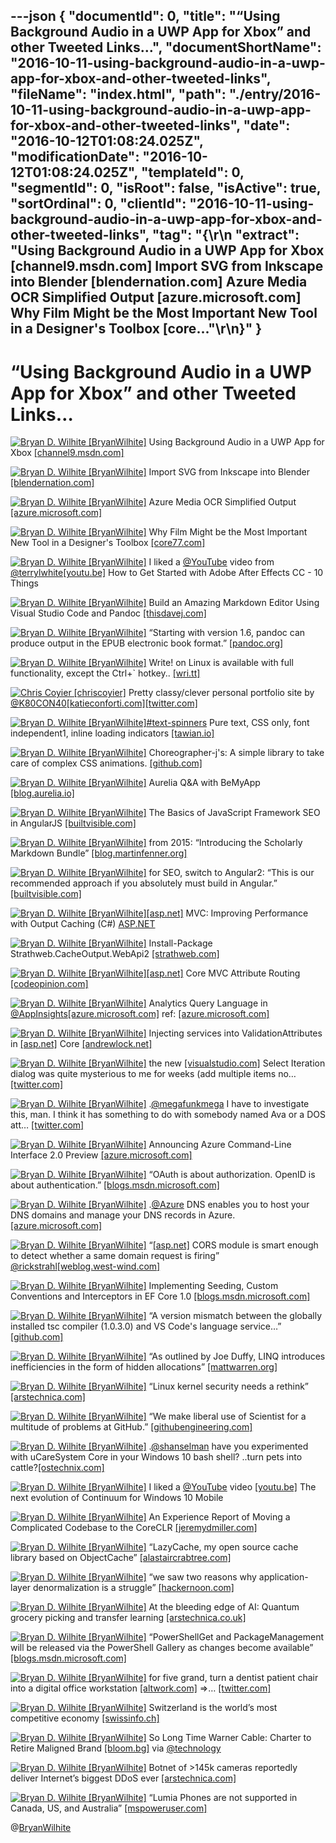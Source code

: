 ---json
{
  "documentId": 0,
  "title": "“Using Background Audio in a UWP App for Xbox” and other Tweeted Links…",
  "documentShortName": "2016-10-11-using-background-audio-in-a-uwp-app-for-xbox-and-other-tweeted-links",
  "fileName": "index.html",
  "path": "./entry/2016-10-11-using-background-audio-in-a-uwp-app-for-xbox-and-other-tweeted-links",
  "date": "2016-10-12T01:08:24.025Z",
  "modificationDate": "2016-10-12T01:08:24.025Z",
  "templateId": 0,
  "segmentId": 0,
  "isRoot": false,
  "isActive": true,
  "sortOrdinal": 0,
  "clientId": "2016-10-11-using-background-audio-in-a-uwp-app-for-xbox-and-other-tweeted-links",
  "tag": "{\r\n  \"extract\": \"Using Background Audio in a UWP App for Xbox [channel9.msdn.com] Import SVG from Inkscape into Blender [blendernation.com] Azure Media OCR Simplified Output [azure.microsoft.com] Why Film Might be the Most Important New Tool in a Designer's Toolbox [core...\"\r\n}"
}
---

# “Using Background Audio in a UWP App for Xbox” and other Tweeted Links…

[<img alt="Bryan D. Wilhite [BryanWilhite]" src="https://songhay.blob.core.windows.net/shared-social-twitter/BryanWilhite.jpeg">](http://songhayblog.azurewebsites.net/ "Bryan D. Wilhite [BryanWilhite]") Using Background Audio in a UWP App for Xbox [[channel9.msdn.com]](https://channel9.msdn.com/Blogs/One-Dev-Minute/Using-Background-Audio-in-a-UWP-App-for-Xbox)

[<img alt="Bryan D. Wilhite [BryanWilhite]" src="https://songhay.blob.core.windows.net/shared-social-twitter/BryanWilhite.jpeg">](http://songhayblog.azurewebsites.net/ "Bryan D. Wilhite [BryanWilhite]") Import SVG from Inkscape into Blender [[blendernation.com]](http://www.blendernation.com/2016/09/28/import-svg-inkscape-blender/)

[<img alt="Bryan D. Wilhite [BryanWilhite]" src="https://songhay.blob.core.windows.net/shared-social-twitter/BryanWilhite.jpeg">](http://songhayblog.azurewebsites.net/ "Bryan D. Wilhite [BryanWilhite]") Azure Media OCR Simplified Output [[azure.microsoft.com]](https://azure.microsoft.com/en-us/blog/azure-media-ocr-simplified-output/)

[<img alt="Bryan D. Wilhite [BryanWilhite]" src="https://songhay.blob.core.windows.net/shared-social-twitter/BryanWilhite.jpeg">](http://songhayblog.azurewebsites.net/ "Bryan D. Wilhite [BryanWilhite]") Why Film Might be the Most Important New Tool in a Designer's Toolbox [[core77.com]](http://www.core77.com/posts/56577/Why-Film-Might-be-the-Most-Important-New-Tool-in-a-Designers-Toolbox)

[<img alt="Bryan D. Wilhite [BryanWilhite]" src="https://songhay.blob.core.windows.net/shared-social-twitter/BryanWilhite.jpeg">](http://songhayblog.azurewebsites.net/ "Bryan D. Wilhite [BryanWilhite]") I liked a [@YouTube](http://twitter.com/YouTube) video from [@terrylwhite](http://twitter.com/terrylwhite)[[youtu.be]](http://youtu.be/8LtY7qWWyAY?a) How to Get Started with Adobe After Effects CC - 10 Things

[<img alt="Bryan D. Wilhite [BryanWilhite]" src="https://songhay.blob.core.windows.net/shared-social-twitter/BryanWilhite.jpeg">](http://songhayblog.azurewebsites.net/ "Bryan D. Wilhite [BryanWilhite]") Build an Amazing Markdown Editor Using Visual Studio Code and Pandoc [[thisdavej.com]](http://thisdavej.com/build-an-amazing-markdown-editor-using-visual-studio-code-and-pandoc/)

[<img alt="Bryan D. Wilhite [BryanWilhite]" src="https://songhay.blob.core.windows.net/shared-social-twitter/BryanWilhite.jpeg">](http://songhayblog.azurewebsites.net/ "Bryan D. Wilhite [BryanWilhite]") “Starting with version 1.6, pandoc can produce output in the EPUB electronic book format.” [[pandoc.org]](http://pandoc.org/epub.html)

[<img alt="Bryan D. Wilhite [BryanWilhite]" src="https://songhay.blob.core.windows.net/shared-social-twitter/BryanWilhite.jpeg">](http://songhayblog.azurewebsites.net/ "Bryan D. Wilhite [BryanWilhite]") Write! on Linux is available with full functionality, except the Ctrl+` hotkey.. [[wri.tt]](https://wri.tt/blog/write-comes-to-linux)

[<img alt="Chris Coyier [chriscoyier]" src="https://songhay.blob.core.windows.net/shared-social-twitter/chriscoyier.jpg">](http://chriscoyier.net/ "Chris Coyier [chriscoyier]") Pretty classy/clever personal portfolio site by [@K80CON40](http://twitter.com/K80CON40)[[katieconforti.com]](http://katieconforti.com/)[[twitter.com]](https://twitter.com/chriscoyier/status/785932910356344844/photo/1)

[<img alt="Bryan D. Wilhite [BryanWilhite]" src="https://songhay.blob.core.windows.net/shared-social-twitter/BryanWilhite.jpeg">](http://songhayblog.azurewebsites.net/ "Bryan D. Wilhite [BryanWilhite]")[#text-spinners](http://twitter.com/search?q=%23text-spinners) Pure text, CSS only, font independent1, inline loading indicators [[tawian.io]](http://tawian.io/text-spinners/)

[<img alt="Bryan D. Wilhite [BryanWilhite]" src="https://songhay.blob.core.windows.net/shared-social-twitter/BryanWilhite.jpeg">](http://songhayblog.azurewebsites.net/ "Bryan D. Wilhite [BryanWilhite]") Choreographer-j's: A simple library to take care of complex CSS animations. [[github.com]](https://github.com/christinecha/choreographer-js)

[<img alt="Bryan D. Wilhite [BryanWilhite]" src="https://songhay.blob.core.windows.net/shared-social-twitter/BryanWilhite.jpeg">](http://songhayblog.azurewebsites.net/ "Bryan D. Wilhite [BryanWilhite]") Aurelia Q&A with BeMyApp [[blog.aurelia.io]](http://blog.aurelia.io/2016/09/28/aurelia-q-a-with-bemyapp/)

[<img alt="Bryan D. Wilhite [BryanWilhite]" src="https://songhay.blob.core.windows.net/shared-social-twitter/BryanWilhite.jpeg">](http://songhayblog.azurewebsites.net/ "Bryan D. Wilhite [BryanWilhite]") The Basics of JavaScript Framework SEO in AngularJS [[builtvisible.com]](https://builtvisible.com/javascript-framework-seo/)

[<img alt="Bryan D. Wilhite [BryanWilhite]" src="https://songhay.blob.core.windows.net/shared-social-twitter/BryanWilhite.jpeg">](http://songhayblog.azurewebsites.net/ "Bryan D. Wilhite [BryanWilhite]") from 2015: “Introducing the Scholarly Markdown Bundle” [[blog.martinfenner.org]](http://blog.martinfenner.org/2015/04/23/introducing-scholarly-markdown-bundle/)

[<img alt="Bryan D. Wilhite [BryanWilhite]" src="https://songhay.blob.core.windows.net/shared-social-twitter/BryanWilhite.jpeg">](http://songhayblog.azurewebsites.net/ "Bryan D. Wilhite [BryanWilhite]") for SEO, switch to Angular2: “This is our recommended approach if you absolutely must build in Angular.” [[builtvisible.com]](https://builtvisible.com/javascript-framework-seo/)

[<img alt="Bryan D. Wilhite [BryanWilhite]" src="https://songhay.blob.core.windows.net/shared-social-twitter/BryanWilhite.jpeg">](http://songhayblog.azurewebsites.net/ "Bryan D. Wilhite [BryanWilhite]")[[asp.net]](http://ASP.NET) MVC: Improving Performance with Output Caching (C#) [ASP.NET](http://www.asp.net/mvc/overview/older-versions-1/controllers-and-routing/improving-performance-with-output-caching-cs)

[<img alt="Bryan D. Wilhite [BryanWilhite]" src="https://songhay.blob.core.windows.net/shared-social-twitter/BryanWilhite.jpeg">](http://songhayblog.azurewebsites.net/ "Bryan D. Wilhite [BryanWilhite]") Install-Package Strathweb.CacheOutput.WebApi2 [[strathweb.com]](http://www.strathweb.com/2012/05/output-caching-in-asp-net-web-api/)

[<img alt="Bryan D. Wilhite [BryanWilhite]" src="https://songhay.blob.core.windows.net/shared-social-twitter/BryanWilhite.jpeg">](http://songhayblog.azurewebsites.net/ "Bryan D. Wilhite [BryanWilhite]")[[asp.net]](http://ASP.NET) Core MVC Attribute Routing [[codeopinion.com]](http://codeopinion.com/asp-net-core-mvc-attribute-routing/)

[<img alt="Bryan D. Wilhite [BryanWilhite]" src="https://songhay.blob.core.windows.net/shared-social-twitter/BryanWilhite.jpeg">](http://songhayblog.azurewebsites.net/ "Bryan D. Wilhite [BryanWilhite]") Analytics Query Language in [@AppInsights](http://twitter.com/AppInsights)[[azure.microsoft.com]](https://azure.microsoft.com/en-us/documentation/articles/app-insights-analytics/) ref: [[azure.microsoft.com]](https://azure.microsoft.com/en-us/documentation/articles/app-insights-analytics-reference/)

[<img alt="Bryan D. Wilhite [BryanWilhite]" src="https://songhay.blob.core.windows.net/shared-social-twitter/BryanWilhite.jpeg">](http://songhayblog.azurewebsites.net/ "Bryan D. Wilhite [BryanWilhite]") Injecting services into ValidationAttributes in [[asp.net]](http://ASP.NET) Core [[andrewlock.net]](http://andrewlock.net/injecting-services-into-validationattributes-in-asp-net-core/)

[<img alt="Bryan D. Wilhite [BryanWilhite]" src="https://songhay.blob.core.windows.net/shared-social-twitter/BryanWilhite.jpeg">](http://songhayblog.azurewebsites.net/ "Bryan D. Wilhite [BryanWilhite]") the new [[visualstudio.com]](http://visualstudio.com) Select Iteration dialog was quite mysterious to me for weeks (add multiple items no… [[twitter.com]](https://twitter.com/i/web/status/782013193426079744)

[<img alt="Bryan D. Wilhite [BryanWilhite]" src="https://songhay.blob.core.windows.net/shared-social-twitter/BryanWilhite.jpeg">](http://songhayblog.azurewebsites.net/ "Bryan D. Wilhite [BryanWilhite]") .[@megafunkmega](http://twitter.com/megafunkmega) I have to investigate this, man. I think it has something to do with somebody named Ava or a DOS att… [[twitter.com]](https://twitter.com/i/web/status/781645352835256320)

[<img alt="Bryan D. Wilhite [BryanWilhite]" src="https://songhay.blob.core.windows.net/shared-social-twitter/BryanWilhite.jpeg">](http://songhayblog.azurewebsites.net/ "Bryan D. Wilhite [BryanWilhite]") Announcing Azure Command-Line Interface 2.0 Preview [[azure.microsoft.com]](https://azure.microsoft.com/en-us/blog/announcing-azure-cli-2-preview/)

[<img alt="Bryan D. Wilhite [BryanWilhite]" src="https://songhay.blob.core.windows.net/shared-social-twitter/BryanWilhite.jpeg">](http://songhayblog.azurewebsites.net/ "Bryan D. Wilhite [BryanWilhite]") “OAuth is about authorization. OpenID is about authentication.” [[blogs.msdn.microsoft.com]](https://blogs.msdn.microsoft.com/mvpawardprogram/2016/09/27/using-openid-connect/)

[<img alt="Bryan D. Wilhite [BryanWilhite]" src="https://songhay.blob.core.windows.net/shared-social-twitter/BryanWilhite.jpeg">](http://songhayblog.azurewebsites.net/ "Bryan D. Wilhite [BryanWilhite]") .[@Azure](http://twitter.com/Azure) DNS enables you to host your DNS domains and manage your DNS records in Azure. [[azure.microsoft.com]](https://azure.microsoft.com/en-us/blog/azure-dns-general-availability/)

[<img alt="Bryan D. Wilhite [BryanWilhite]" src="https://songhay.blob.core.windows.net/shared-social-twitter/BryanWilhite.jpeg">](http://songhayblog.azurewebsites.net/ "Bryan D. Wilhite [BryanWilhite]") “[[asp.net]](http://ASP.NET) CORS module is smart enough to detect whether a same domain request is firing” [@rickstrahl](http://twitter.com/rickstrahl)[[weblog.west-wind.com]](https://weblog.west-wind.com/posts/2016/Sep/26/ASPNET-Core-and-CORS-Gotchas)

[<img alt="Bryan D. Wilhite [BryanWilhite]" src="https://songhay.blob.core.windows.net/shared-social-twitter/BryanWilhite.jpeg">](http://songhayblog.azurewebsites.net/ "Bryan D. Wilhite [BryanWilhite]") Implementing Seeding, Custom Conventions and Interceptors in EF Core 1.0 [[blogs.msdn.microsoft.com]](https://blogs.msdn.microsoft.com/dotnet/2016/09/29/implementing-seeding-custom-conventions-and-interceptors-in-ef-core-1-0/)

[<img alt="Bryan D. Wilhite [BryanWilhite]" src="https://songhay.blob.core.windows.net/shared-social-twitter/BryanWilhite.jpeg">](http://songhayblog.azurewebsites.net/ "Bryan D. Wilhite [BryanWilhite]") “A version mismatch between the globally installed tsc compiler (1.0.3.0) and VS Code's language service…” [[github.com]](https://github.com/Microsoft/vscode/issues/11745)

[<img alt="Bryan D. Wilhite [BryanWilhite]" src="https://songhay.blob.core.windows.net/shared-social-twitter/BryanWilhite.jpeg">](http://songhayblog.azurewebsites.net/ "Bryan D. Wilhite [BryanWilhite]") “As outlined by Joe Duffy, LINQ introduces inefficiencies in the form of hidden allocations” [[mattwarren.org]](http://mattwarren.org/2016/09/29/Optimising-LINQ/)

[<img alt="Bryan D. Wilhite [BryanWilhite]" src="https://songhay.blob.core.windows.net/shared-social-twitter/BryanWilhite.jpeg">](http://songhayblog.azurewebsites.net/ "Bryan D. Wilhite [BryanWilhite]") “Linux kernel security needs a rethink” [[arstechnica.com]](http://arstechnica.com/security/2016/09/linux-kernel-security-needs-fixing/)

[<img alt="Bryan D. Wilhite [BryanWilhite]" src="https://songhay.blob.core.windows.net/shared-social-twitter/BryanWilhite.jpeg">](http://songhayblog.azurewebsites.net/ "Bryan D. Wilhite [BryanWilhite]") “We make liberal use of Scientist for a multitude of problems at GitHub.” [[githubengineering.com]](http://githubengineering.com/scientist/)

[<img alt="Bryan D. Wilhite [BryanWilhite]" src="https://songhay.blob.core.windows.net/shared-social-twitter/BryanWilhite.jpeg">](http://songhayblog.azurewebsites.net/ "Bryan D. Wilhite [BryanWilhite]") .[@shanselman](http://twitter.com/shanselman) have you experimented with uCareSystem Core in your Windows 10 bash shell? ..turn pets into cattle?[[ostechnix.com]](http://www.ostechnix.com/ucaresystem-core-basic-maintenance-tool-ubuntu/)

[<img alt="Bryan D. Wilhite [BryanWilhite]" src="https://songhay.blob.core.windows.net/shared-social-twitter/BryanWilhite.jpeg">](http://songhayblog.azurewebsites.net/ "Bryan D. Wilhite [BryanWilhite]") I liked a [@YouTube](http://twitter.com/YouTube) video [[youtu.be]](http://youtu.be/PwZl0xYemF0?a) The next evolution of Continuum for Windows 10 Mobile

[<img alt="Bryan D. Wilhite [BryanWilhite]" src="https://songhay.blob.core.windows.net/shared-social-twitter/BryanWilhite.jpeg">](http://songhayblog.azurewebsites.net/ "Bryan D. Wilhite [BryanWilhite]") An Experience Report of Moving a Complicated Codebase to the CoreCLR [[jeremydmiller.com]](https://jeremydmiller.com/2016/09/28/an-experience-report-of-moving-a-complicated-codebase-to-the-coreclr/)

[<img alt="Bryan D. Wilhite [BryanWilhite]" src="https://songhay.blob.core.windows.net/shared-social-twitter/BryanWilhite.jpeg">](http://songhayblog.azurewebsites.net/ "Bryan D. Wilhite [BryanWilhite]") “LazyCache, my open source cache library based on ObjectCache” [[alastaircrabtree.com]](https://alastaircrabtree.com/cache-the-result-of-an-async-method-using-lazycache/)

[<img alt="Bryan D. Wilhite [BryanWilhite]" src="https://songhay.blob.core.windows.net/shared-social-twitter/BryanWilhite.jpeg">](http://songhayblog.azurewebsites.net/ "Bryan D. Wilhite [BryanWilhite]") “we saw two reasons why application-layer denormalization is a struggle” [[hackernoon.com]](https://hackernoon.com/data-denormalization-is-broken-7b697352f405)

[<img alt="Bryan D. Wilhite [BryanWilhite]" src="https://songhay.blob.core.windows.net/shared-social-twitter/BryanWilhite.jpeg">](http://songhayblog.azurewebsites.net/ "Bryan D. Wilhite [BryanWilhite]") At the bleeding edge of AI: Quantum grocery picking and transfer learning [[arstechnica.co.uk]](http://arstechnica.co.uk/business/2016/09/at-the-bleeding-edge-of-ai-quantum-grocery-picking-and-transfer-learning/)

[<img alt="Bryan D. Wilhite [BryanWilhite]" src="https://songhay.blob.core.windows.net/shared-social-twitter/BryanWilhite.jpeg">](http://songhayblog.azurewebsites.net/ "Bryan D. Wilhite [BryanWilhite]") “PowerShellGet and PackageManagement will be released via the PowerShell Gallery as changes become available” [[blogs.msdn.microsoft.com]](https://blogs.msdn.microsoft.com/powershell/2016/09/29/powershellget-and-packagemanagement-in-powershell-gallery-and-github/)

[<img alt="Bryan D. Wilhite [BryanWilhite]" src="https://songhay.blob.core.windows.net/shared-social-twitter/BryanWilhite.jpeg">](http://songhayblog.azurewebsites.net/ "Bryan D. Wilhite [BryanWilhite]") for five grand, turn a dentist patient chair into a digital office workstation [[altwork.com]](http://altwork.com/product/standard-series-dark/) =>… [[twitter.com]](https://twitter.com/i/web/status/781279886497329152)

[<img alt="Bryan D. Wilhite [BryanWilhite]" src="https://songhay.blob.core.windows.net/shared-social-twitter/BryanWilhite.jpeg">](http://songhayblog.azurewebsites.net/ "Bryan D. Wilhite [BryanWilhite]") Switzerland is the world’s most competitive economy [[swissinfo.ch]](http://www.swissinfo.ch/eng/business/wef-report_switzerland-is-the-world-s-most-competitive-economy-/42478248)

[<img alt="Bryan D. Wilhite [BryanWilhite]" src="https://songhay.blob.core.windows.net/shared-social-twitter/BryanWilhite.jpeg">](http://songhayblog.azurewebsites.net/ "Bryan D. Wilhite [BryanWilhite]") So Long Time Warner Cable: Charter to Retire Maligned Brand [[bloom.bg]](http://bloom.bg/1TmiAxx) via [@technology](http://twitter.com/technology)

[<img alt="Bryan D. Wilhite [BryanWilhite]" src="https://songhay.blob.core.windows.net/shared-social-twitter/BryanWilhite.jpeg">](http://songhayblog.azurewebsites.net/ "Bryan D. Wilhite [BryanWilhite]") Botnet of >145k cameras reportedly deliver Internet’s biggest DDoS ever [[arstechnica.com]](http://arstechnica.com/security/2016/09/botnet-of-145k-cameras-reportedly-deliver-internets-biggest-ddos-ever/)

[<img alt="Bryan D. Wilhite [BryanWilhite]" src="https://songhay.blob.core.windows.net/shared-social-twitter/BryanWilhite.jpeg">](http://songhayblog.azurewebsites.net/ "Bryan D. Wilhite [BryanWilhite]") “Lumia Phones are not supported in Canada, US, and Australia” [[mspoweruser.com]](https://mspoweruser.com/lumia-devices-still-supported-us-canada-australia/)

@[BryanWilhite](https://twitter.com/BryanWilhite)

